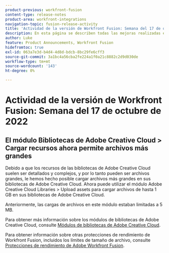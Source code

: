 ```yaml
---
product-previous: workfront-fusion
content-type: release-notes
product-area: workfront-integrations
navigation-topic: fusion-release-activity
title: 'Actividad de la versión de Workfront Fusion: Semana del 17 de octubre de 2022'
description: En esta página se describen todas las mejoras realizadas en Adobe Workfront Fusion durante la semana del 17 de octubre de 2022.
author: Luke
feature: Product Announcements, Workfront Fusion
hidefromtoc: true
exl-id: 063a7e3d-b4d4-4d8d-bdcb-8bc29fe6cff3
source-git-commit: 3a1bc4a56cba2fe224a1f0a21c8882c2d9d030de
workflow-type: tm+mt
source-wordcount: '143'
ht-degree: 0%

---
```


# Actividad de la versión de Workfront Fusion: Semana del 17 de octubre de 2022

## El módulo Bibliotecas de Adobe Creative Cloud > Cargar recursos ahora permite archivos más grandes

Debido a que los recursos de las bibliotecas de Adobe Creative Cloud suelen ser detallados y complejos, y por lo tanto pueden ser archivos grandes, le hemos hecho posible cargar archivos más grandes en sus bibliotecas de Adobe Creative Cloud. Ahora puede utilizar el módulo Adobe Creative Cloud Libraries > Upload assets para cargar archivos de hasta 1 GB en sus bibliotecas de Adobe Creative Cloud.

Anteriormente, las cargas de archivos en este módulo estaban limitadas a 5 MB.

Para obtener más información sobre los módulos de bibliotecas de Adobe Creative Cloud, consulte [Módulos de bibliotecas de Adobe Creative Cloud](/help/quicksilver/workfront-fusion/apps-and-their-modules/creative-cloud-libraries-modules.md).

Para obtener información sobre otras protecciones de rendimiento de Workfront Fusion, incluidos los límites de tamaño de archivo, consulte [Protecciones de rendimiento de Adobe Workfront Fusion](/help/quicksilver/workfront-fusion/get-started/fusion-performance-guardrails.md).
